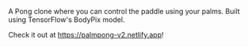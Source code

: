 A Pong clone where you can control the paddle using your palms. Built using TensorFlow's BodyPix model. 

Check it out at https://palmpong-v2.netlify.app!
